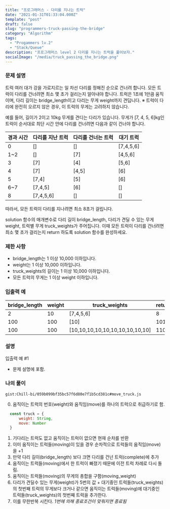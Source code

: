 ```yaml
---
title: "프로그래머스 - 다리를 지나는 트럭"
date: "2021-01-31T01:33:04.000Z"
template: "post"
draft: false
slug: "programmers-truck-passing-the-bridge"
category: "Algorithm"
tags:
  - "Progammers lv.2"
  - "Stack/Queue"
description: "프로그래머스 level 2 다리를 지나는 트럭을 풀어보자."
socialImage: "/media/truck_passing_the_bridge.png"
---
```


### 문제 설명

트럭 여러 대가 강을 가로지르는 일 차선 다리를 정해진 순으로 건너려 합니다. 모든 트럭이 다리를 건너려면 최소 몇 초가 걸리는지 알아내야 합니다. 트럭은 1초에 1만큼 움직이며, 다리 길이는 bridge_length이고 다리는 무게 weight까지 견딥니다.
※ 트럭이 다리에 완전히 오르지 않은 경우, 이 트럭의 무게는 고려하지 않습니다.

예를 들어, 길이가 2이고 10kg 무게를 견디는 다리가 있습니다. 무게가 [7, 4, 5, 6]kg인 트럭이 순서대로 최단 시간 안에 다리를 건너려면 다음과 같이 건너야 합니다.

|경과 시간|	다리를 지난 트럭|	다리를 건너는 트럭|	대기 트럭|
|-|-|-|-|
|0|	[]|	[]|	[7,4,5,6]|
|1~2|	[]|	[7]|	[4,5,6]|
|3|	[7]|	[4]|	[5,6]|
|4|	[7]|	[4,5]|	[6]|
|5|	[7,4]|	[5]|	[6]|
|6~7|	[7,4,5]|	[6]|	[]|
|8|	[7,4,5,6]|	[]|	[]|

따라서, 모든 트럭이 다리를 지나려면 최소 8초가 걸립니다.

solution 함수의 매개변수로 다리 길이 bridge\_length, 다리가 견딜 수 있는 무게 weight, 트럭별 무게 truck\_weights가 주어집니다. 이때 모든 트럭이 다리를 건너려면 최소 몇 초가 걸리는지 return 하도록 solution 함수를 완성하세요.

### 제한 사항

- bridge_length는 1 이상 10,000 이하입니다.
- weight는 1 이상 10,000 이하입니다.
- truck_weights의 길이는 1 이상 10,000 이하입니다.
- 모든 트럭의 무게는 1 이상 weight 이하입니다.

### 입출력 예

| bridge_length |	weight |	truck_weights |	return|
|-|-|-|-|
| 2 |	10 |	[7,4,5,6] |	8|
| 100 |	100 |	[10] |	101|
| 100 |	100 |	[10,10,10,10,10,10,10,10,10,10] |	110|

### 설명

입출력 예 #1

- 문제 설명에 포함.

### 나의 풀이

`gist:Chill-bi/059b099bf35bc57f6d80e7f1b5cd381c#move_truck.js`

0. 움직이는 트럭의 번호(weight)와 움직임(move)를 하나의 트럭으로 취급하기로 함.
``` js
  const truck = {
      weight: String,
      move: Number
  }
```
1. 기다리는 트럭도 없고 움직이는 트럭이 없으면 현재 순차를 반환
2. 이미 움직이는 트럭들(moving)이 있을 경우 순차적으로 트럭들의 움직임(move)을 +1
3. 만약 다리 길이(bridge_length) 보다 크면 다리를 건넌 트럭(complete)에 추가
4. 움직이는 트럭들(moving)에서 한 트럭이 빠졌기 때문에 이전 트럭 차례로 다시 돌림.
5. 움직이는 트럭들(moving)의 무게의 총합을 구함(moving_weight)
6. 다리가 견딜수 있는 무게(weight)가 5번의 값 + 대기중인 트럭들(truck\_weights)의 첫번째 트럭의 무게보다 크거나 같으면 움직이는 트럭들(moving)에 대기중인 트럭들(truck\_weights)의 첫번째 트럭을 추가한다.
7. 이를 무한반복 시킨다. *1번에 의해 종료조건이 맞춰지면 종료됨*